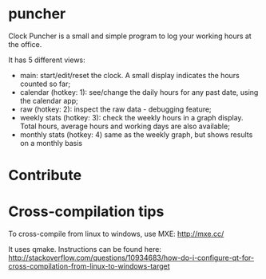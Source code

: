 # puncher

Clock Puncher is a small and simple program to log your working hours at the office.

It has 5 different views:

* main: start/edit/reset the clock. A small display indicates the hours counted so far;
* calendar (hotkey: 1): see/change the daily hours for any past date, using the calendar app;
* raw (hotkey: 2): inspect the raw data - debugging feature;
* weekly stats (hotkey: 3): check the weekly hours in a graph display. Total hours, average hours and working days are also available;
* monthly stats (hotkey: 4) same as the weekly graph, but shows results on a monthly basis


# Contribute 


# Cross-compilation tips

To cross-compile from linux to windows, use MXE: http://mxe.cc/

It uses qmake. Instructions can be found here: http://stackoverflow.com/questions/10934683/how-do-i-configure-qt-for-cross-compilation-from-linux-to-windows-target

